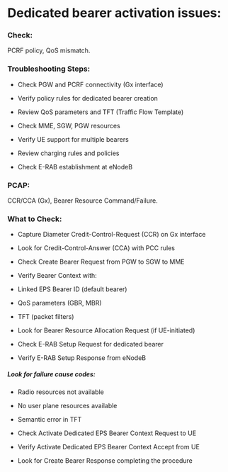 # Dedicated bearer activation issues: 

### Check: 
PCRF policy, QoS mismatch. 

### Troubleshooting Steps: 

- Check PGW and PCRF connectivity (Gx interface) 

- Verify policy rules for dedicated bearer creation 

- Review QoS parameters and TFT (Traffic Flow Template) 

- Check MME, SGW, PGW resources 

- Verify UE support for multiple bearers 

- Review charging rules and policies 

- Check E-RAB establishment at eNodeB 

 

### PCAP: 
CCR/CCA (Gx), Bearer Resource Command/Failure. 

### What to Check: 

- Capture Diameter Credit-Control-Request (CCR) on Gx interface 

- Look for Credit-Control-Answer (CCA) with PCC rules 

- Check Create Bearer Request from PGW to SGW to MME 

- Verify Bearer Context with: 

- Linked EPS Bearer ID (default bearer) 

- QoS parameters (GBR, MBR) 

- TFT (packet filters) 

- Look for Bearer Resource Allocation Request (if UE-initiated) 

- Check E-RAB Setup Request for dedicated bearer 

- Verify E-RAB Setup Response from eNodeB 

##### Look for failure cause codes: 

- Radio resources not available 

- No user plane resources available 

- Semantic error in TFT 

- Check Activate Dedicated EPS Bearer Context Request to UE 

- Verify Activate Dedicated EPS Bearer Context Accept from UE 

- Look for Create Bearer Response completing the procedure 